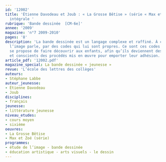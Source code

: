 ```yaml
---
id: '12002'
title: 'Étienne Davodeau et Joub : « La Grosse Bêtise » (série « Max et Zoé »). Étude
  intégrale '
rubrique: 'Bande dessinée  [CM-6e]'
annee: '2009'
magazine: 'n°7 2009-2010'
pages: '8'
description: 'La bande dessinée est un langage complexe et raffiné. À côté du texte,
  l’image parle, par des codes qui lui sont propres. Ce sont ces codes que cet article
  se propose de faire découvrir aux enfants, afin qu’ils deviennent des lecteurs perspicaces
  et conscients des procédés mis en œuvre pour emporter leur adhésion. '
article_pdf: '12002.pdf'
magazine_special: La bande dessinée « jeunesse »
revue: 'L’école des lettres des collèges'
auteurs:
- Stéphane Labbe
auteur_jeunesse:
- Étienne Davodeau
- Joub
disciplines:
- français
jeunesse:
- littérature jeunesse
niveau_etudes:
- cours moyen
- sixième
oeuvres:
- La Grosse Bêtise
- Max et Zoé (série)
programmes:
- étude de l’image - bande dessinée
- éducation artistique - arts visuels - le dessin
---
```


